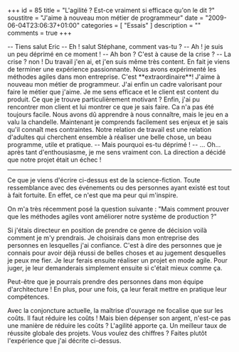 +++
id = 85
title = "L'agilité ? Est-ce vraiment si efficace qu'on le dit ?"
soustitre = "J'aime à nouveau mon métier de programmeur"
date = "2009-06-04T23:06:37+01:00"
categories = [ "Essais" ]
description = ""
comments = true
+++

<div class="chapo"></div>
-- Tiens salut Eric
-- Eh ! salut Stéphane, comment vas-tu ?
-- Ah ! je suis un peu déprimé en ce moment !
-- Ah bon ? C'est à cause de la crise ?
-- La crise ? non ! Du travail j'en ai, et j'en suis même très content. En fait je viens de terminer une expérience passionnante. Nous avons expérimenté les méthodes agiles dans mon entreprise. C'est **extraordinaire**! J'aime à nouveau mon métier de programmeur. J'ai enfin un cadre valorisant pour faire le métier que j'aime. Je me sens efficace et le client est content du produit.
Ce que je trouve particulièrement motivant ? Enfin, j'ai pu rencontrer mon client et lui montrer ce que je sais faire. Ca n'a pas été toujours facile. Nous avons dû apprendre à nous connaître, mais le jeu en a valu la chandelle. Maintenant je comprends facilement ses enjeux et je sais qu'il connaît mes contraintes. Notre relation de travail est une relation d'adultes qui cherchent ensemble à réaliser une belle chose, un beau programme, utile et pratique. 
-- Mais pourquoi es-tu déprimé !
-- ... Oh... après tant d'enthousiasme, je me sens vraiment con. La direction a décidé que notre projet était un échec !

----

Ce que je viens d'écrire ci-dessus est de la science-fiction. Toute ressemblance avec des événements ou des personnes ayant existé est tout à fait fortuite. En effet, ce n'est que ma peur qui m'inspire. 

On m'a très récemment posé la question suivante :
"Mais comment prouver que les méthodes agiles vont améliorer notre système de production ?"

Si j'étais directeur en position de prendre ce genre de décision voilà comment je m'y prendrais. Je choisirais dans mon entreprise des personnes en lesquelles j'ai confiance. C'est à dire des personnes que je connais pour avoir déjà réussi de belles choses et au jugement desquelles je peux me fier. Je leur ferais ensuite réaliser un projet en mode agile. Pour juger, je leur demanderais simplement ensuite si c'était mieux comme ça.

Peut-être que je pourrais prendre des personnes dans mon équipe d'architecture ! En plus, pour une fois, ça leur ferait mettre en pratique leur compétences.

Avec la conjoncture actuelle, la maîtrise d'ouvrage ne focalise que sur les coûts. Il faut réduire les coûts ! Mais bien dépenser son argent, n'est-ce pas une manière de réduire les coûts ? L'agilité apporte ça. Un meilleur taux de réussite globale des projets. Vous voulez des chiffres ? Faites plutôt l'expérience que j'ai décrite ci-dessus.
